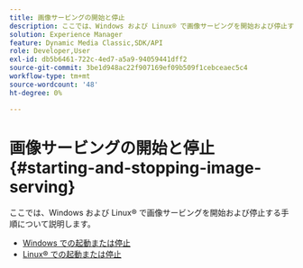 ```yaml
---
title: 画像サービングの開始と停止
description: ここでは、Windows および Linux® で画像サービングを開始および停止する手順について説明します。
solution: Experience Manager
feature: Dynamic Media Classic,SDK/API
role: Developer,User
exl-id: db5b6461-722c-4ed7-a5a9-94059441dff2
source-git-commit: 3be1d948ac22f907169ef09b509f1cebceaec5c4
workflow-type: tm+mt
source-wordcount: '48'
ht-degree: 0%

---
```


# 画像サービングの開始と停止{#starting-and-stopping-image-serving}

ここでは、Windows および Linux® で画像サービングを開始および停止する手順について説明します。

* [Windows での起動または停止](t-startstop-windows.md)
* [Linux® での起動または停止](t-startstop-linux.md)
